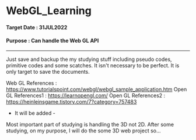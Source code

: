 # WebGL_Learning


#### Target Date : 31JUL2022
#### Purpose : Can handle the Web GL API

<hr>

 Just save and backup the my studying stuff including pseudo codes, primitive codes and some scatches.
It isn't necessary to be perfect. It is only target to save the documents.

 Web GL References : https://www.tutorialspoint.com/webgl/webgl_sample_application.htm
 Open GL References1 : https://learnopengl.com/
 Open GL References2 : https://heinleinsgame.tistory.com/7?category=757483
 - It will be added -

 Most important part of studying is handling the 3D not 2D. After some studying, on my purpose, I will do the some 3D web project so...
